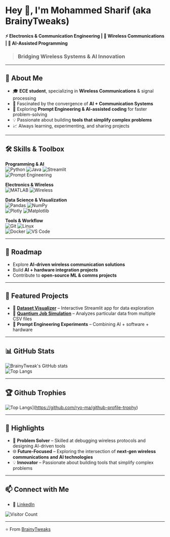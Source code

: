 # Hey 👋, I'm Mohammed Sharif (aka BrainyTweaks)  

#### ⚡ Electronics & Communication Engineering | 📡 Wireless Communications | 🤖 AI-Assisted Programming  

>### Bridging Wireless Systems & AI Innovation
---

## 🚀 About Me
- 🎓 **ECE student**, specializing in **Wireless Communications** & signal processing  
- 🔬 Fascinated by the convergence of **AI + Communication Systems**  
- 🤖 Exploring **Prompt Engineering & AI-assisted coding** for faster problem-solving  
- 💡 Passionate about building **tools that simplify complex problems**  
- 📈 Always learning, experimenting, and sharing projects  

---

## 🛠️ Skills & Toolbox

**Programming & AI**  
![Python](https://img.shields.io/badge/Python-3776AB?style=for-the-badge&logo=python&logoColor=white)  ![Java](https://img.shields.io/badge/Java-007396?style=for-the-badge&logo=java&logoColor=white)   ![Streamlit](https://img.shields.io/badge/Streamlit-FF4B4B?style=for-the-badge&logo=streamlit&logoColor=white)  
![Prompt Engineering](https://img.shields.io/badge/Prompt%20Engineering-FF6F61?style=for-the-badge) 

**Electronics & Wireless**  
![MATLAB](https://img.shields.io/badge/MATLAB-F16729?style=for-the-badge&logo=matlab&logoColor=white)  ![Wireless](https://img.shields.io/badge/Wireless-00ADEF?style=for-the-badge)  

**Data Science & Visualization**  
![Pandas](https://img.shields.io/badge/Pandas-150458?style=for-the-badge&logo=pandas&logoColor=white)  ![NumPy](https://img.shields.io/badge/NumPy-013243?style=for-the-badge&logo=numpy&logoColor=white)  
![Plotly](https://img.shields.io/badge/Plotly-3F3F3F?style=for-the-badge&logo=plotly&logoColor=white)  ![Matplotlib](https://img.shields.io/badge/Matplotlib-11557C?style=for-the-badge)  

**Tools & Workflow**  
![Git](https://img.shields.io/badge/Git-F05032?style=for-the-badge&logo=git&logoColor=white)  ![Linux](https://img.shields.io/badge/Linux-FCC624?style=for-the-badge&logo=linux&logoColor=black)  
![Docker](https://img.shields.io/badge/Docker-2496ED?style=for-the-badge&logo=docker&logoColor=white)  ![VS Code](https://img.shields.io/badge/VS%20Code-007ACC?style=for-the-badge&logo=visual-studio-code&logoColor=white)  

---

## 🎯 Roadmap
- Explore **AI-driven wireless communication solutions**  
- Build **AI + hardware integration projects**  
- Contribute to **open-source ML & comms projects**

---

## 📂 Featured Projects
- 🔎 **[Dataset Visualizer](https://github.com/BrainyTweaks/dataset-visualizer)** – Interactive Streamlit app for data exploration  
- 💼 **[Quantium Job Simulation](https://github.com/BrainyTweaks/quantium-starter-repo)** – Analyzes particular data from multiple CSV files
- 🤖 **Prompt Engineering Experiments** – Combining AI + software + hardware  

---

## 📊 GitHub Stats
  ![BrainyTweak's GitHub stats](https://github-readme-stats.vercel.app/api?username=BrainyTweaks&show_icons=true&theme=radical)  
![Top Langs](https://github-readme-stats.vercel.app/api/top-langs/?username=BrainyTweaks&layout=compact&theme=radical)  

---

## 🏆 Github Trophies
![Top Langs](https://github-profile-trophy.vercel.app/?brainytweaks=ryo-ma&theme=onedark)](https://github.com/ryo-ma/github-profile-trophy)

---

## 🌟 Highlights
- 🧩 **Problem Solver** – Skilled at debugging wireless protocols and designing AI-driven tools  
- 🌐 **Future-Focused** – Exploring the intersection of **next-gen wireless communications and AI technologies**  
- 💡 **Innovator** – Passionate about building tools that simplify complex problems  

---

## 📫 Connect with Me
- 💼 [LinkedIn](https://www.linkedin.com/in/mohammed-sharif-3b406b329)  

![Visitor Count](https://komarev.com/ghpvc/?username=BrainyTweaks&color=blue)

---

⭐️ From [BrainyTweaks](https://github.com/BrainyTweaks)
